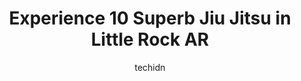 ---
layout: ampstory
image: https://i0.wp.com/www.depkes.org/wp-content/uploads/2023/06/jiu-jitsu-0-in-little-rock-ar-1685818758.jpeg?resize=640,853
author: techidn
featured: false
description: Discover the impressive array of Jiu Jitsu options in Little Rock AR, where you can find 10 of the largest Jiu Jitsu establishments in the area. From renowned classics to hidden gems, Little
title: Experience 10 Superb Jiu Jitsu in Little Rock AR
cover:
   title: Experience 10 Superb Jiu Jitsu in Little Rock AR
   subtitle: Rickpate
   background: https://www.depkes.org/wp-content/uploads/2023/06/jiu-jitsu-0-in-little-rock-ar-1685818758.jpeg

pages: 
 - layout: thirds
   top: <h1>#1 Danny Drings Living Defense Martial Arts</h1>
   bottom: "<p>Amazing selfless instructors. I took my daughter here for 1 year. Sadly she decided to move on to other things but there is still a soft spot in all out hearts for this w</p>"
   background: https://www.depkes.org/wp-content/uploads/2023/06/jiu-jitsu-1-in-little-rock-ar-1685818758.jpeg
   backgroundblur: true
 - layout: thirds
   top: <h1>#2 Revolution Mixed Martial Arts</h1>
   bottom: "<p>Newcomers need not fear. Revolution MMA is a wonderful space for anyone looking to begin training. Classes are in a relaxed atmosphere with challenging workouts presented</p>"
   background: https://www.depkes.org/wp-content/uploads/2023/06/jiu-jitsu-2-in-little-rock-ar-1685818759.jpeg
   cta:
      link: https://www.depkes.org/blog/experience-10-superb-jiu-jitsu-in-little-rock-ar/
      text: Experience 10 Superb Jiu Jitsu in Little Rock AR
 - layout: thirds
   top: <h1>#3 Westside BJJ</h1>
   bottom: "<p>17200 Chenal Pkwy, Little Rock, AR 72223, United States</p>"
   background: https://www.depkes.org/wp-content/uploads/2023/06/jiu-jitsu-3-in-little-rock-ar-1685818759.jpeg
   cta:
      link: https://www.depkes.org/blog/experience-10-superb-jiu-jitsu-in-little-rock-ar/
      text: Experience 10 Superb Jiu Jitsu in Little Rock AR
 - layout: thirds
   top: <h1>#4 Rock City Mixed Martial Arts</h1>
   bottom: "<p>400 N Bowman Rd #5, Little Rock, AR 72211, United States</p>"
   background: https://images.unsplash.com/photo-1580610447943-1bfbef5efe07?ixlib=rb-4.0.3&ixid=MnwxMjA3fDB8MHxwaG90by1wYWdlfHx8fGVufDB8fHx8&auto=format&fit=crop&w=640&h=853&q=80
   cta:
      link: https://www.depkes.org/blog/experience-10-superb-jiu-jitsu-in-little-rock-ar/
      text: Experience 10 Superb Jiu Jitsu in Little Rock AR
 - layout: thirds
   top: <h1>#5 All Star Martial Arts - North Little Rock</h1>
   bottom: "<p>5501 John F Kennedy Blvd, North Little Rock, AR 72116, United States</p>"
   background: https://images.unsplash.com/photo-1518640467707-6811f4a6ab73?ixlib=rb-4.0.3&ixid=MnwxMjA3fDB8MHxwaG90by1wYWdlfHx8fGVufDB8fHx8&auto=format&fit=crop&w=640&h=853&q=80
   cta:
      link: https://www.depkes.org/blog/experience-10-superb-jiu-jitsu-in-little-rock-ar/
      text: Experience 10 Superb Jiu Jitsu in Little Rock AR
 - layout: thirds
   top: <h1>#6 All Star Martial Arts - West Little Rock</h1>
   bottom: "<p>1101 S Bowman Rd, Little Rock, AR 72211, United States</p>"
   background: https://images.unsplash.com/photo-1552083974-186346191183?ixlib=rb-4.0.3&ixid=MnwxMjA3fDB8MHxwaG90by1wYWdlfHx8fGVufDB8fHx8&auto=format&fit=crop&w=640&h=853&q=80
   cta:
      link: https://www.depkes.org/blog/experience-10-superb-jiu-jitsu-in-little-rock-ar/
      text: Experience 10 Superb Jiu Jitsu in Little Rock AR
 - layout: thirds
   top: <h1>#7 Combat Concepts Academy</h1>
   bottom: "<p>950 E Kiehl Ave, Sherwood, AR 72120, United States</p>"
   background: https://images.unsplash.com/photo-1564951434112-64d74cc2a2d7?ixlib=rb-4.0.3&ixid=MnwxMjA3fDB8MHxwaG90by1wYWdlfHx8fGVufDB8fHx8&auto=format&fit=crop&w=640&h=853&q=80
   cta:
      link: https://www.depkes.org/blog/experience-10-superb-jiu-jitsu-in-little-rock-ar/
      text: Experience 10 Superb Jiu Jitsu in Little Rock AR
 - layout: thirds
   middle: Continue reading...
   background: https://images.unsplash.com/photo-1531169509526-f8f1fdaa4a67?ixlib=rb-4.0.3&ixid=MnwxMjA3fDB8MHxwaG90by1wYWdlfHx8fGVufDB8fHx8&auto=format&fit=crop&w=640&h=853&q=80
   cta:
      link: https://www.depkes.org/blog/experience-10-superb-jiu-jitsu-in-little-rock-ar/
      text: Experience 10 Superb Jiu Jitsu in Little Rock AR
      
---
